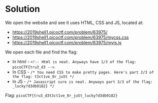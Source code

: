 # Solution
We open the website and see it uses HTML, CSS and JS, located at:
* https://2019shell1.picoctf.com/problem/63975/
* https://2019shell1.picoctf.com/problem/63975/mycss.css
* https://2019shell1.picoctf.com/problem/63975/myjs.js

We open each file and find the flag:
* In html - `<!-- Html is neat. Anyways have 1/3 of the flag: picoCTF{tru3_d3 -->`.
* In CSS - `/* You need CSS to make pretty pages. Here's part 2/3 of the flag: t3ct1ve_0r_ju5t */`
* In JS - `/* Javascript sure is neat. Anyways part 3/3 of the flag: _lucky?d3db9182} */`

Flag: `picoCTF{tru3_d3t3ct1ve_0r_ju5t_lucky?d3db9182}`